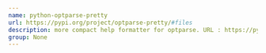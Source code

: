 ```yaml
---
name: python-optparse-pretty
url: https://pypi.org/project/optparse-pretty/#files
description: more compact help formatter for optparse. URL : https://pypi.org/project/optparse-pretty/#files Groups : None
group: None
---
```

